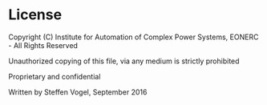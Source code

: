 # License

Copyright (C) Institute for Automation of Complex Power Systems, EONERC - All Rights Reserved

Unauthorized copying of this file, via any medium is strictly prohibited

Proprietary and confidential

Written by Steffen Vogel, September 2016